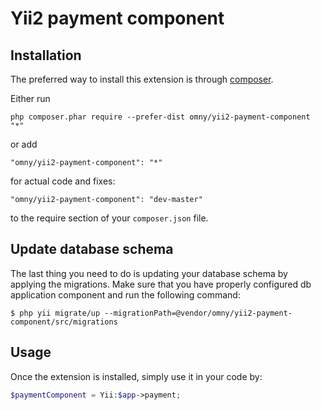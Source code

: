 Yii2 payment component
===================

Installation
------------

The preferred way to install this extension is through [composer](http://getcomposer.org/download/).

Either run

```
php composer.phar require --prefer-dist omny/yii2-payment-component "*"
```

or add

```
"omny/yii2-payment-component": "*"
```

for actual code and fixes:

```
"omny/yii2-payment-component": "dev-master"
```

to the require section of your `composer.json` file.

Update database schema
----------------------

The last thing you need to do is updating your database schema by applying the migrations. Make sure that you have properly configured db application component and run the following command:

```
$ php yii migrate/up --migrationPath=@vendor/omny/yii2-payment-component/src/migrations
```

Usage
-----

Once the extension is installed, simply use it in your code by:

```php
$paymentComponent = Yii:$app->payment;
```


